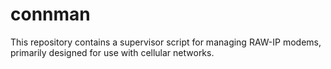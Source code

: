 # connman
This repository contains a supervisor script for managing RAW-IP modems, primarily designed for use with cellular networks.

